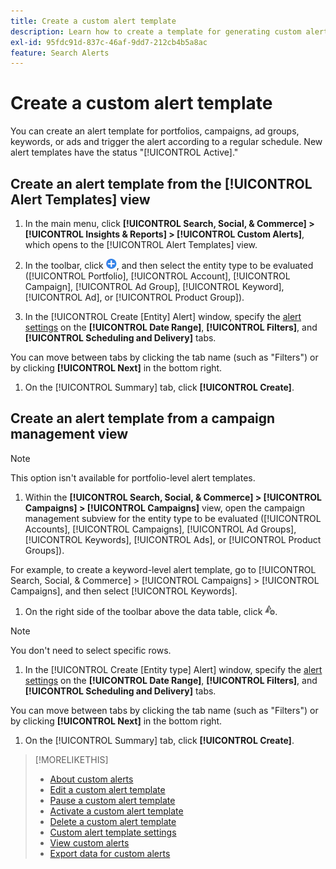 ```yaml
---
title: Create a custom alert template
description: Learn how to create a template for generating custom alerts.
exl-id: 95fdc91d-837c-46af-9dd7-212cb4b5a8ac
feature: Search Alerts
---
```

# Create a custom alert template

You can create an alert template for portfolios, campaigns, ad groups, keywords, or ads and trigger the alert according to a regular schedule. New alert templates have the status "[!UICONTROL Active]."

## Create an alert template from the [!UICONTROL Alert Templates] view

1.  In the main menu, click **[!UICONTROL Search, Social, & Commerce] > [!UICONTROL Insights & Reports] > [!UICONTROL Custom Alerts]**, which opens to the [!UICONTROL Alert Templates] view.

1.  In the toolbar, click ![Create](/help/search-social-commerce/assets/add.png "Create"), and then select the entity type to be evaluated ([!UICONTROL Portfolio], [!UICONTROL Account], [!UICONTROL Campaign], [!UICONTROL Ad Group], [!UICONTROL Keyword], [!UICONTROL Ad], or [!UICONTROL Product Group]).

1.  In the [!UICONTROL Create \[Entity\] Alert] window, specify the [alert settings](alert-template-settings.md) on the **[!UICONTROL Date Range]**, **[!UICONTROL Filters]**, and **[!UICONTROL Scheduling and Delivery]** tabs.

   You can move between tabs by clicking the tab name (such as "Filters") or by clicking **[!UICONTROL Next]** in the bottom right.

1.  On the [!UICONTROL Summary] tab, click **[!UICONTROL Create]**.

## Create an alert template from a campaign management view

>[!NOTE]
>
>This option isn't available for portfolio-level alert templates.

1.  Within the **[!UICONTROL Search, Social, & Commerce] > [!UICONTROL Campaigns] > [!UICONTROL Campaigns]** view, open the campaign management subview for the entity type to be evaluated ([!UICONTROL Accounts], [!UICONTROL Campaigns], [!UICONTROL Ad Groups], [!UICONTROL Keywords], [!UICONTROL Ads], or [!UICONTROL Product Groups]).
    
   For example, to create a keyword-level alert template, go to [!UICONTROL Search, Social, & Commerce] > [!UICONTROL Campaigns] > [!UICONTROL Campaigns], and then select [!UICONTROL Keywords].

1.  On the right side of the toolbar above the data table, click ![Create Alert](/help/search-social-commerce/assets/add-alert.png "Create Alert").

   >[!NOTE]
   >
   >You don't need to select specific rows.

1.  In the [!UICONTROL Create \[Entity type\] Alert] window, specify the [alert settings](alert-template-settings.md) on the **[!UICONTROL Date Range]**, **[!UICONTROL Filters]**, and **[!UICONTROL Scheduling and Delivery]** tabs.

   You can move between tabs by clicking the tab name (such as "Filters") or by clicking **[!UICONTROL Next]** in the bottom right.

1.  On the [!UICONTROL Summary] tab, click **[!UICONTROL Create]**.

>[!MORELIKETHIS]
>
>* [About custom alerts](alert-about.md)
>* [Edit a custom alert template](alert-template-edit.md)
>* [Pause a custom alert template](alert-template-pause.md)
>* [Activate a custom alert template](alert-template-activate.md)
>* [Delete a custom alert template](alert-template-delete.md)
>* [Custom alert template settings](alert-template-settings.md)
>* [View custom alerts](alert-view.md)
>* [Export data for custom alerts](alert-export-data.md)
